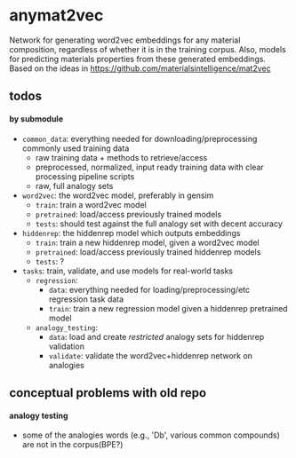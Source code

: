 # anymat2vec
Network for generating word2vec embeddings for any material composition, regardless of whether it is in the training corpus. Also, models for predicting materials properties from these generated embeddings. Based on the ideas in https://github.com/materialsintelligence/mat2vec



## todos

#### by submodule
 
- `common_data`: everything needed for downloading/preprocessing commonly used training data
    - raw training data + methods to retrieve/access
    - preprocessed, normalized, input ready training data with clear processing pipeline scripts
    - raw, full analogy sets
- `word2vec`: the word2vec model, preferably in gensim
    - `train`: train a word2vec model
    - `pretrained`: load/access previously trained models
    - `tests`: should test against the full analogy set with decent accuracy
- `hiddenrep`: the hiddenrep model which outputs embeddings
    - `train`: train a new hiddenrep model, given a word2vec model
    - `pretrained`: load/access previously trained hiddenrep models
    - `tests`: ?
- `tasks`: train, validate, and use models for real-world tasks
    - `regression`: 
        - `data`: everything needed for loading/preprocessing/etc regression task data
        - `train`: train a new regression model given a hiddenrep pretrained model
    - `analogy_testing`:
        - `data`: load and create _restricted_ analogy sets for hiddenrep validation
        - `validate`: validate the word2vec+hiddenrep network on analogies


## conceptual problems with old repo

#### analogy testing
- some of the analogies words (e.g., 'Db', various common compounds) are not in the corpus(BPE?)